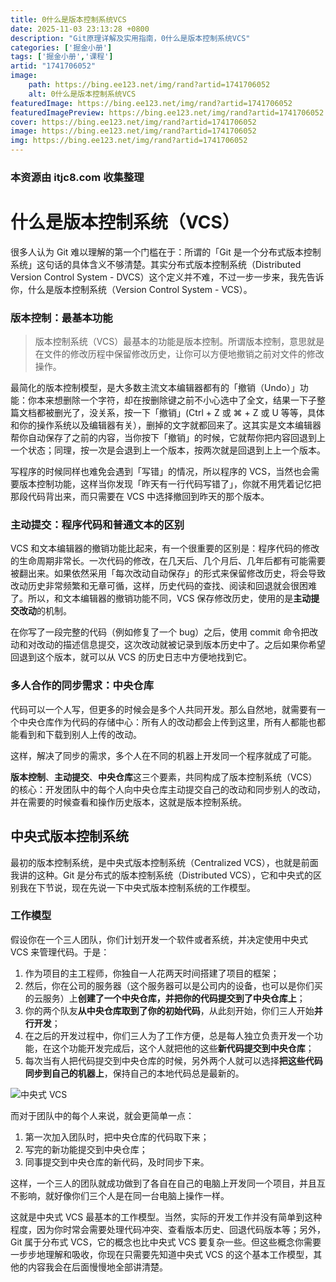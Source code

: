 ```yaml
---
title: 0什么是版本控制系统VCS
date: 2025-11-03 23:13:28 +0800
description: "Git原理详解及实用指南，0什么是版本控制系统VCS"
categories: ['掘金小册']
tags: ['掘金小册','课程']
artid: "1741706052"
image:
    path: https://bing.ee123.net/img/rand?artid=1741706052
    alt: 0什么是版本控制系统VCS
featuredImage: https://bing.ee123.net/img/rand?artid=1741706052
featuredImagePreview: https://bing.ee123.net/img/rand?artid=1741706052
cover: https://bing.ee123.net/img/rand?artid=1741706052
image: https://bing.ee123.net/img/rand?artid=1741706052
img: https://bing.ee123.net/img/rand?artid=1741706052
---
```


### 本资源由 itjc8.com 收集整理
# 什么是版本控制系统（VCS）

很多人认为 Git 难以理解的第一个门槛在于：所谓的「Git 是一个分布式版本控制系统」这句话的具体含义不够清楚。其实分布式版本控制系统（Distributed Version Control System - DVCS）这个定义并不难，不过一步一步来，我先告诉你，什么是版本控制系统（Version Control System - VCS）。

### 版本控制：最基本功能

> 版本控制系统（VCS）最基本的功能是版本控制。所谓版本控制，意思就是在文件的修改历程中保留修改历史，让你可以方便地撤销之前对文件的修改操作。

最简化的版本控制模型，是大多数主流文本编辑器都有的「撤销（Undo）」功能：你本来想删除一个字符，却在按删除键之前不小心选中了全文，结果一下子整篇文档都被删光了，没关系，按一下「撤销」(Ctrl + Z 或 ⌘ + Z 或 U 等等，具体和你的操作系统以及编辑器有关），删掉的文字就都回来了。这其实是文本编辑器帮你自动保存了之前的内容，当你按下「撤销」的时候，它就帮你把内容回退到上一个状态；同理，按一次是会退到上一个版本，按两次就是回退到上上一个版本。

写程序的时候同样也难免会遇到「写错」的情况，所以程序的 VCS，当然也会需要版本控制功能，这样当你发现「昨天有一行代码写错了」，你就不用凭着记忆把那段代码背出来，而只需要在 VCS 中选择撤回到昨天的那个版本。

### 主动提交：程序代码和普通文本的区别

VCS 和文本编辑器的撤销功能比起来，有一个很重要的区别是：程序代码的修改的生命周期非常长。一次代码的修改，在几天后、几个月后、几年后都有可能需要被翻出来。如果依然采用「每次改动自动保存」的形式来保留修改历史，将会导致改动历史非常频繁和无章可循，这样，历史代码的查找、阅读和回退就会很困难了。所以，和文本编辑器的撤销功能不同，VCS 保存修改历史，使用的是**主动提交改动**的机制。

在你写了一段完整的代码（例如修复了一个 bug）之后，使用 commit 命令把改动和对改动的描述信息提交，这次改动就被记录到版本历史中了。之后如果你希望回退到这个版本，就可以从 VCS 的历史日志中方便地找到它。

### 多人合作的同步需求：中央仓库

代码可以一个人写，但更多的时候会是多个人共同开发。那么自然地，就需要有一个中央仓库作为代码的存储中心：所有人的改动都会上传到这里，所有人都能也都能看到和下载到别人上传的改动。

这样，解决了同步的需求，多个人在不同的机器上开发同一个程序就成了可能。

**版本控制**、**主动提交**、**中央仓库**这三个要素，共同构成了版本控制系统（VCS）的核心：开发团队中的每个人向中央仓库主动提交自己的改动和同步别人的改动，并在需要的时候查看和操作历史版本，这就是版本控制系统。

## 中央式版本控制系统

最初的版本控制系统，是中央式版本控制系统（Centralized VCS），也就是前面我讲的这种。Git 是分布式的版本控制系统（Distributed VCS），它和中央式的区别我在下节说，现在先说一下中央式版本控制系统的工作模型。

### 工作模型

假设你在一个三人团队，你们计划开发一个软件或者系统，并决定使用中央式 VCS 来管理代码。于是：

1. 作为项目的主工程师，你独自一人花两天时间搭建了项目的框架；
2. 然后，你在公司的服务器（这个服务器可以是公司内的设备，也可以是你们买的云服务）上**创建了一个中央仓库，并把你的代码提交到了中央仓库上**；
3. 你的两个队友**从中央仓库取到了你的初始代码**，从此刻开始，你们三人开始**并行开发**；
4. 在之后的开发过程中，你们三人为了工作方便，总是每人独立负责开发一个功能，在这个功能开发完成后，这个人就把他的这些**新代码提交到中央仓库**；
5. 每次当有人把代码提交到中央仓库的时候，另外两个人就可以选择**把这些代码同步到自己的机器上**，保持自己的本地代码总是最新的。

![中央式 VCS](https://user-gold-cdn.xitu.io/2017/11/30/1600a9978ea4bec3?w=424&h=313&f=jpeg&s=15661)

而对于团队中的每个人来说，就会更简单一点：

1. 第一次加入团队时，把中央仓库的代码取下来；
2. 写完的新功能提交到中央仓库；
3. 同事提交到中央仓库的新代码，及时同步下来。

这样，一个三人的团队就成功做到了各自在自己的电脑上开发同一个项目，并且互不影响，就好像你们三个人是在同一台电脑上操作一样。

这就是中央式 VCS 最基本的工作模型。当然，实际的开发工作并没有简单到这种程度，因为你时常会需要处理代码冲突、查看版本历史、回退代码版本等；另外，Git 属于分布式 VCS，它的概念也比中央式 VCS 要复杂一些。但这些概念你需要一步步地理解和吸收，你现在只需要先知道中央式 VCS 的这个基本工作模型，其他的内容我会在后面慢慢地全部讲清楚。